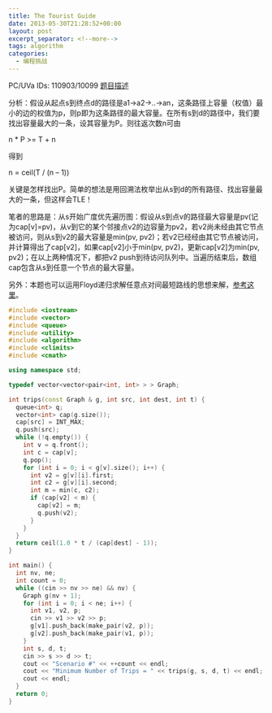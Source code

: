 ```yaml
---
title: The Tourist Guide
date: 2013-05-30T21:28:52+00:00
layout: post
excerpt_separator: <!--more-->
tags: algorithm
categories:
  - 编程挑战
---
```

PC/UVa IDs: 110903/10099 <a href="http://uva.onlinejudge.org/index.php?option=com_onlinejudge&#038;Itemid=8&#038;category=37&#038;page=show_problem&#038;problem=1040" target="_blank">题目描述</a>

分析：假设从起点s到终点d的路径是a1->a2->..->an，这条路径上容量（权值）最小的边的权值为p，则p即为这条路径的最大容量。在所有s到d的路径中，我们要找出容量最大的一条，设其容量为P。则往返次数n可由
  
n * P >= T + n
  
得到
  
n = ceil(T / (n &#8211; 1))
  
关键是怎样找出P。简单的想法是用回溯法枚举出从s到d的所有路径、找出容量最大的一条，但这样会TLE！<!--more-->


  
笔者的思路是：从s开始广度优先遍历图：假设从s到点v的路径最大容量是pv(记为cap[v]=pv)，从v到它的某个邻接点v2的边容量为pv2，若v2尚未经由其它节点被访问，则从s到v2的最大容量是min(pv, pv2)；若v2已经经由其它节点被访问，并计算得出了cap[v2]，如果cap[v2]小于min(pv, pv2)，更新cap[v2]为min(pv, pv2)；在以上两种情况下，都把v2 push到待访问队列中。当遍历结束后，数组cap包含从s到任意一个节点的最大容量。
  
另外：本题也可以运用Floyd递归求解任意点对间最短路线的思想来解，<a href="http://aduni.org/courses/algorithms/courseware/handouts/Reciation_07.html#25504" target="_blank">参考这里</a>。

```cpp
#include <iostream>
#include <vector>
#include <queue>
#include <utility>
#include <algorithm>
#include <climits>
#include <cmath>

using namespace std;

typedef vector<vector<pair<int, int> > > Graph;

int trips(const Graph & g, int src, int dest, int t) {
  queue<int> q;
  vector<int> cap(g.size());
  cap[src] = INT_MAX;
  q.push(src);
  while (!q.empty()) {
    int v = q.front();
    int c = cap[v];
    q.pop();
    for (int i = 0; i < g[v].size(); i++) {
      int v2 = g[v][i].first;
      int c2 = g[v][i].second;
      int m = min(c, c2);
      if (cap[v2] < m) {
        cap[v2] = m;
        q.push(v2);
      }
    }
  }
  return ceil(1.0 * t / (cap[dest] - 1));
}

int main() {
  int nv, ne;
  int count = 0;
  while ((cin >> nv >> ne) && nv) {
    Graph g(nv + 1);
    for (int i = 0; i < ne; i++) {
      int v1, v2, p;
      cin >> v1 >> v2 >> p;
      g[v1].push_back(make_pair(v2, p));
      g[v2].push_back(make_pair(v1, p));
    }
    int s, d, t;
    cin >> s >> d >> t;
    cout << "Scenario #" << ++count << endl;
    cout << "Minimum Number of Trips = " << trips(g, s, d, t) << endl;
    cout << endl;
  }
  return 0;
}
```

